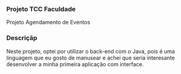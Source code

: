 ### Projeto TCC Faculdade ###

Projeto Agendamento de Eventos

### Descriçãp ###

Neste projeto, optei por utilizar o back-end com o Java, pois é uma linguagem que eu gosto de manusear e achei que seria interesante desenvolver a minha primeira aplicação com interface.
